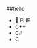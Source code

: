 ##‎hello‎          
-  🐘 PHP            
-  C++                                
-  C#                                     
-  C                                                              